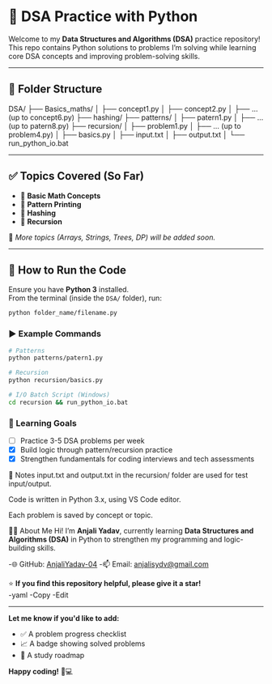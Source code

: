 # 📘 DSA Practice with Python

Welcome to my **Data Structures and Algorithms (DSA)** practice repository!  
This repo contains Python solutions to problems I’m solving while learning core DSA concepts and improving problem-solving skills.

---

## 📂 Folder Structure
 
 DSA/
├── Basics_maths/
│ ├── concept1.py
│ ├── concept2.py
│ ├── ... (up to concept6.py)
├── hashing/
├── patterns/
│ ├── patern1.py
│ ├── ... (up to patern8.py)
├── recursion/
│ ├── problem1.py
│ ├── ... (up to problem4.py)
│ ├── basics.py
│ ├── input.txt
│ ├── output.txt
│ └── run_python_io.bat


---

## ✅ Topics Covered (So Far)

- 🔢 **Basic Math Concepts**
- 🧩 **Pattern Printing**
- 🔐 **Hashing**
- 🔄 **Recursion**

📌 *More topics (Arrays, Strings, Trees, DP) will be added soon.*

---

## 🚀 How to Run the Code

Ensure you have **Python 3** installed.  
From the terminal (inside the `DSA/` folder), run:

```bash
python folder_name/filename.py
```

### ▶️ Example Commands
```bash
# Patterns
python patterns/patern1.py

# Recursion
python recursion/basics.py

# I/O Batch Script (Windows)
cd recursion && run_python_io.bat
```
### 🎯 Learning Goals
- [ ] Practice 3-5 DSA problems per week  
- [x] Build logic through pattern/recursion practice
- [x] Strengthen fundamentals for coding interviews and tech assessments

📌 Notes
input.txt and output.txt in the recursion/ folder are used for test input/output.

Code is written in Python 3.x, using VS Code editor.

Each problem is saved by concept or topic.

👩‍💻 About Me
Hi! I’m **Anjali Yadav**, currently learning **Data Structures and Algorithms (DSA)** in Python to strengthen my programming and logic-building skills.

-🌐 GitHub: [AnjaliYadav-04](https://github.com/AnjaliYadav-04) 
-📫 Email: [anjalisydv@gmail.com](mailto:anjalisydv@gmail.com)

⭐ **If you find this repository helpful, please give it a star!**  
-yaml
-Copy
-Edit

---

**Let me know if you'd like to add:**
- ✅ A problem progress checklist
- 📈 A badge showing solved problems
- 📅 A study roadmap

**Happy coding!** 🧠💻

